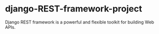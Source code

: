 # django-REST-framework-project
Django REST framework is a powerful and flexible toolkit for building Web APIs.
